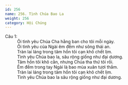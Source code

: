 ```yaml
---
id: 256
name: 256. Tình Chúa Bao La
weight: 256
category: Hội Chúng
---
```

<dl><dt>Câu 1:</dt><dd data-verse="1">Ôi tình yêu Chúa Cha hằng ban cho tôi mỗi ngày. <br/>Ôi tình yêu của Ngài êm đềm như sông thái an. <br/>Tràn lai láng trong tâm hồn tôi cạn khô chết lịm. <br/>Tình yêu Chúa bao la, sâu rộng giống như đại dương. <br/>Tâm hồn tôi khô cằn, nhưng Chúa tha thứ tôi rồi. <br/>Êm đềm trong tay Ngài là bao mùa xuân tươi thắm. <br/>Tràn lai láng trong tâm hồn tôi cạn khô chết lịm. <br/>Tình yêu Chúa bao la sâu rộng giống như đại dương. </dd></dl>
